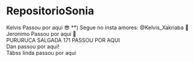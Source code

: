 # RepositorioSonia

Kelvis Passou por aqui :sunglasses: \*\*) Segue no insta amores: @Kelvis_Xakriaba :kiss: <br>
Jeronimo Passou por aqui :rocket: <br>
PURURUCA SALGADA 171 PASSOU POR AQUI <br>
Dan passou por aqui!<br>
Tábss linda passou por aqui
